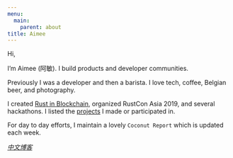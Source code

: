 ```yaml
---
menu:
  main:
    parent: about
title: Aimee
---
```

Hi,

I’m Aimee (阿敏). I build products and developer communities.

Previously I was a developer and then a barista. I love tech, coffee, Belgian beer, and photography.

I created [Rust in Blockchain](https://rustinblockchain.org/), organized RustCon Asia 2019, and several hackathons.
I listed the [projects](about/projects) I made or participated in.

For day to day efforts, I maintain a lovely `Coconut Report` which is updated each week.

<div>
    <a href="https://github.com/Aimeedeer"><i class="fa fa-github" style="font-size:20px"></i></a>
    <a href="https://twitter.com/Aimee_Z_"><i class="fa fa-twitter" style="font-size:20px"></i></a>
    <a href="https://www.linkedin.com/in/aimeezhu/"><i class="fa fa-linkedin" style="font-size:20px"></i></a>
    <a href="https://www.instagram.com/aimeedeer/"><i class="fa fa-instagram" style="font-size:20px"></i></a>
</div>
<div>
    <a href="https://newhacker.org"><i class="fa fa-hand-o-right"> 中文博客</i></a>
</div>
